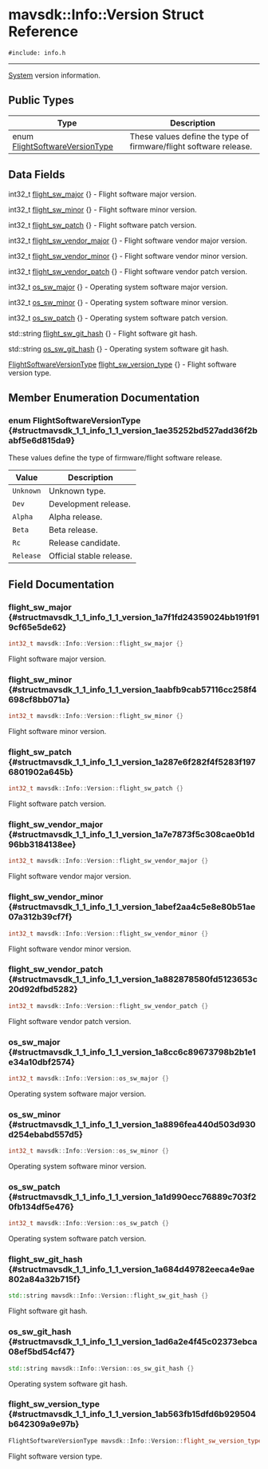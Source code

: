 # mavsdk::Info::Version Struct Reference
`#include: info.h`

----


[System](classmavsdk_1_1_system.md) version information. 


## Public Types


Type | Description
--- | ---
enum [FlightSoftwareVersionType](#structmavsdk_1_1_info_1_1_version_1ae35252bd527add36f2babf5e6d815da9) | These values define the type of firmware/flight software release.

## Data Fields


int32_t [flight_sw_major](#structmavsdk_1_1_info_1_1_version_1a7f1fd24359024bb191f919cf65e5de62) {} - Flight software major version.

int32_t [flight_sw_minor](#structmavsdk_1_1_info_1_1_version_1aabfb9cab57116cc258f4698cf8bb071a) {} - Flight software minor version.

int32_t [flight_sw_patch](#structmavsdk_1_1_info_1_1_version_1a287e6f282f4f5283f1976801902a645b) {} - Flight software patch version.

int32_t [flight_sw_vendor_major](#structmavsdk_1_1_info_1_1_version_1a7e7873f5c308cae0b1d96bb3184138ee) {} - Flight software vendor major version.

int32_t [flight_sw_vendor_minor](#structmavsdk_1_1_info_1_1_version_1abef2aa4c5e8e80b51ae07a312b39cf7f) {} - Flight software vendor minor version.

int32_t [flight_sw_vendor_patch](#structmavsdk_1_1_info_1_1_version_1a882878580fd5123653c20d92dfbd5282) {} - Flight software vendor patch version.

int32_t [os_sw_major](#structmavsdk_1_1_info_1_1_version_1a8cc6c89673798b2b1e1e34a10dbf2574) {} - Operating system software major version.

int32_t [os_sw_minor](#structmavsdk_1_1_info_1_1_version_1a8896fea440d503d930d254ebabd557d5) {} - Operating system software minor version.

int32_t [os_sw_patch](#structmavsdk_1_1_info_1_1_version_1a1d990ecc76889c703f20fb134df5e476) {} - Operating system software patch version.

std::string [flight_sw_git_hash](#structmavsdk_1_1_info_1_1_version_1a684d49782eeca4e9ae802a84a32b715f) {} - Flight software git hash.

std::string [os_sw_git_hash](#structmavsdk_1_1_info_1_1_version_1ad6a2e4f45c02373ebca08ef5bd54cf47) {} - Operating system software git hash.

[FlightSoftwareVersionType](structmavsdk_1_1_info_1_1_version.md#structmavsdk_1_1_info_1_1_version_1ae35252bd527add36f2babf5e6d815da9) [flight_sw_version_type](#structmavsdk_1_1_info_1_1_version_1ab563fb15dfd6b929504b642309a9e97b) {} - Flight software version type.


## Member Enumeration Documentation


### enum FlightSoftwareVersionType {#structmavsdk_1_1_info_1_1_version_1ae35252bd527add36f2babf5e6d815da9}


These values define the type of firmware/flight software release.


Value | Description
--- | ---
<span id="structmavsdk_1_1_info_1_1_version_1ae35252bd527add36f2babf5e6d815da9a88183b946cc5f0e8c96b2e66e1c74a7e"></span> `Unknown` | Unknown type. 
<span id="structmavsdk_1_1_info_1_1_version_1ae35252bd527add36f2babf5e6d815da9a55f37d1fd483f6a85379640fe51aafa8"></span> `Dev` | Development release. 
<span id="structmavsdk_1_1_info_1_1_version_1ae35252bd527add36f2babf5e6d815da9a6132295fcf5570fb8b0a944ef322a598"></span> `Alpha` | Alpha release. 
<span id="structmavsdk_1_1_info_1_1_version_1ae35252bd527add36f2babf5e6d815da9a0b87d66b88c72957dfea8c9605016442"></span> `Beta` | Beta release. 
<span id="structmavsdk_1_1_info_1_1_version_1ae35252bd527add36f2babf5e6d815da9a7c98274c63a1588cfa35ffb5c0adc833"></span> `Rc` | Release candidate. 
<span id="structmavsdk_1_1_info_1_1_version_1ae35252bd527add36f2babf5e6d815da9ab8e7b465df7c5979dc731d06e84ce2cf"></span> `Release` | Official stable release. 

## Field Documentation


### flight_sw_major {#structmavsdk_1_1_info_1_1_version_1a7f1fd24359024bb191f919cf65e5de62}

```cpp
int32_t mavsdk::Info::Version::flight_sw_major {}
```


Flight software major version.


### flight_sw_minor {#structmavsdk_1_1_info_1_1_version_1aabfb9cab57116cc258f4698cf8bb071a}

```cpp
int32_t mavsdk::Info::Version::flight_sw_minor {}
```


Flight software minor version.


### flight_sw_patch {#structmavsdk_1_1_info_1_1_version_1a287e6f282f4f5283f1976801902a645b}

```cpp
int32_t mavsdk::Info::Version::flight_sw_patch {}
```


Flight software patch version.


### flight_sw_vendor_major {#structmavsdk_1_1_info_1_1_version_1a7e7873f5c308cae0b1d96bb3184138ee}

```cpp
int32_t mavsdk::Info::Version::flight_sw_vendor_major {}
```


Flight software vendor major version.


### flight_sw_vendor_minor {#structmavsdk_1_1_info_1_1_version_1abef2aa4c5e8e80b51ae07a312b39cf7f}

```cpp
int32_t mavsdk::Info::Version::flight_sw_vendor_minor {}
```


Flight software vendor minor version.


### flight_sw_vendor_patch {#structmavsdk_1_1_info_1_1_version_1a882878580fd5123653c20d92dfbd5282}

```cpp
int32_t mavsdk::Info::Version::flight_sw_vendor_patch {}
```


Flight software vendor patch version.


### os_sw_major {#structmavsdk_1_1_info_1_1_version_1a8cc6c89673798b2b1e1e34a10dbf2574}

```cpp
int32_t mavsdk::Info::Version::os_sw_major {}
```


Operating system software major version.


### os_sw_minor {#structmavsdk_1_1_info_1_1_version_1a8896fea440d503d930d254ebabd557d5}

```cpp
int32_t mavsdk::Info::Version::os_sw_minor {}
```


Operating system software minor version.


### os_sw_patch {#structmavsdk_1_1_info_1_1_version_1a1d990ecc76889c703f20fb134df5e476}

```cpp
int32_t mavsdk::Info::Version::os_sw_patch {}
```


Operating system software patch version.


### flight_sw_git_hash {#structmavsdk_1_1_info_1_1_version_1a684d49782eeca4e9ae802a84a32b715f}

```cpp
std::string mavsdk::Info::Version::flight_sw_git_hash {}
```


Flight software git hash.


### os_sw_git_hash {#structmavsdk_1_1_info_1_1_version_1ad6a2e4f45c02373ebca08ef5bd54cf47}

```cpp
std::string mavsdk::Info::Version::os_sw_git_hash {}
```


Operating system software git hash.


### flight_sw_version_type {#structmavsdk_1_1_info_1_1_version_1ab563fb15dfd6b929504b642309a9e97b}

```cpp
FlightSoftwareVersionType mavsdk::Info::Version::flight_sw_version_type {}
```


Flight software version type.

